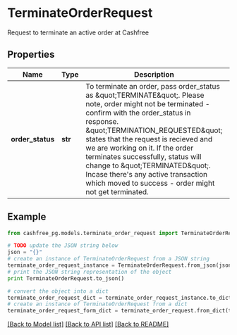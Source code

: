 # TerminateOrderRequest

Request to terminate an active order at Cashfree

## Properties
Name | Type | Description | Notes
------------ | ------------- | ------------- | -------------
**order_status** | **str** | To terminate an order, pass order_status as \&quot;TERMINATE\&quot;. Please note, order might not be terminated - confirm with the order_status in response. \&quot;TERMINATION_REQUESTED\&quot; states that the request is recieved and we are working on it. If the order terminates successfully, status will change to \&quot;TERMINATED\&quot;. Incase there&#39;s any active transaction which moved to success - order might not get terminated. | 

## Example

```python
from cashfree_pg.models.terminate_order_request import TerminateOrderRequest

# TODO update the JSON string below
json = "{}"
# create an instance of TerminateOrderRequest from a JSON string
terminate_order_request_instance = TerminateOrderRequest.from_json(json)
# print the JSON string representation of the object
print TerminateOrderRequest.to_json()

# convert the object into a dict
terminate_order_request_dict = terminate_order_request_instance.to_dict()
# create an instance of TerminateOrderRequest from a dict
terminate_order_request_form_dict = terminate_order_request.from_dict(terminate_order_request_dict)
```
[[Back to Model list]](../README.md#documentation-for-models) [[Back to API list]](../README.md#documentation-for-api-endpoints) [[Back to README]](../README.md)



